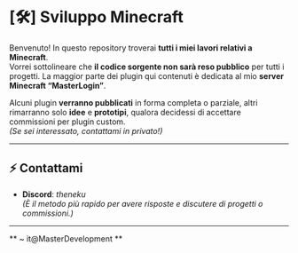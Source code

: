 # [🛠️] Sviluppo Minecraft

Benvenuto! In questo repository troverai **tutti i miei lavori relativi a Minecraft**.  
Vorrei sottolineare che **il codice sorgente non sarà reso pubblico** per tutti i progetti. La maggior parte dei plugin qui contenuti è dedicata al mio **server Minecraft “MasterLogin”**.

Alcuni plugin **verranno pubblicati** in forma completa o parziale, altri rimarranno solo **idee** e **prototipi**, qualora decidessi di accettare commissioni per plugin custom.  
*(Se sei interessato, contattami in privato!)*

---

## ⚡ Contattami
- **Discord**: *theneku*  
*(È il metodo più rapido per avere risposte e discutere di progetti o commissioni.)*

---

** ~ it@MasterDevelopment **